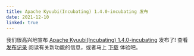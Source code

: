 ```yaml
---
title: Apache Kyuubi(Incubating) 1.4.0-incubating 发布
date: 2021-12-10
linked: true
---
```

<!---
  Licensed under the Apache License, Version 2.0 (the "License");
  you may not use this file except in compliance with the License.
  You may obtain a copy of the License at

   http://www.apache.org/licenses/LICENSE-2.0

  Unless required by applicable law or agreed to in writing, software
  distributed under the License is distributed on an "AS IS" BASIS,
  WITHOUT WARRANTIES OR CONDITIONS OF ANY KIND, either express or implied.
  See the License for the specific language governing permissions and
  limitations under the License. See accompanying LICENSE file.
-->

我们很高兴地宣布 [Apache Kyuubi(Incubating) 1.4.0-incubating](/zh/release/1.4.0-incubating.html) 发布了! 查看 [发布记录](/zh/release/1.4.0-incubating.html) 阅读有关新功能的信息，或者马上 [下载](/zh/releases.html) 体验吧。
